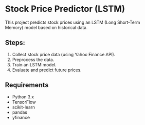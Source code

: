 # Stock Price Predictor (LSTM)

This project predicts stock prices using an LSTM (Long Short-Term Memory) model based on historical data.

## Steps:

1. Collect stock price data (using Yahoo Finance API).
2. Preprocess the data.
3. Train an LSTM model.
4. Evaluate and predict future prices.

## Requirements

- Python 3.x
- TensorFlow
- scikit-learn
- pandas
- yfinance
